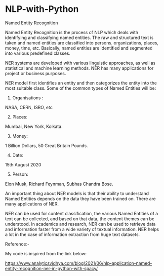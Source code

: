 # NLP-with-Python

Named Entity Recognition

Named Entity Recognition is the process of NLP which deals with identifying and classifying named entities. The raw and structured text is taken and named entities are classified into persons, organizations, places, money, time, etc. Basically, named entities are identified and segmented into various predefined classes.

NER systems are developed with various linguistic approaches, as well as statistical and machine learning methods. NER has many applications for project or business purposes.

NER model first identifies an entity and then categorizes the entity into the most suitable class. Some of the common types of Named Entities will be:

1. Organisations :

NASA, CERN, ISRO, etc

2. Places:

Mumbai, New York, Kolkata.

3. Money:

1 Billion Dollars, 50 Great Britain Pounds.

4. Date:

15th August 2020

5. Person:

Elon Musk, Richard Feynman, Subhas Chandra Bose.

An important thing about NER models is that their ability to understand Named Entities depends on the data they have been trained on. There are many applications of NER.

NER can be used for content classification, the various Named Entities of a text can be collected, and based on that data, the content themes can be understood. In academics and research, NER can be used to retrieve data and information faster from a wide variety of textual information. NER helps a lot in the case of information extraction from huge text datasets.

Reference:-

My code is inspired from the link below:

https://www.analyticsvidhya.com/blog/2021/06/nlp-application-named-entity-recognition-ner-in-python-with-spacy/
